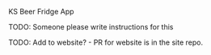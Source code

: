KS Beer Fridge App

TODO: Someone please write instructions for this

TODO: Add to website? - PR for website is in the site repo.

